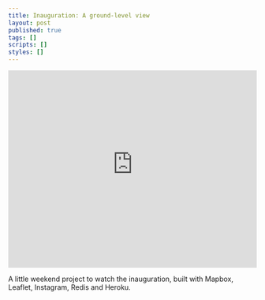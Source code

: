 ```yaml
---
title: Inauguration: A ground-level view
layout: post
published: true
tags: []
scripts: []
styles: []
---
```


<iframe src="http://inauguralgram.herokuapp.com/" height="400" width="100%" frameborder="0"></iframe>

A little weekend project to watch the inauguration, built with Mapbox, Leaflet, Instagram, Redis and Heroku.